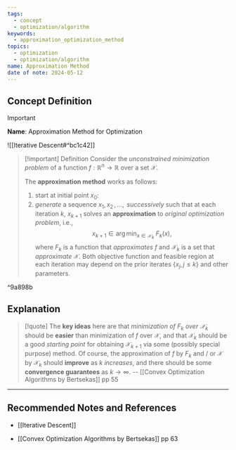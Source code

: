```yaml
---
tags:
  - concept
  - optimization/algorithm
keywords:
  - approximation_optimization_method
topics:
  - optimization
  - optimization/algorithm
name: Approximation Method
date of note: 2024-05-12
---
```


## Concept Definition

>[!important]
>**Name**: Approximation Method for Optimization

![[Iterative Descent#^bc1c42]]

>[!important] Definition
>Consider the *unconstrained  minimization problem* of a function $f: \mathbb{R}^{n} \to \mathbb{R}$ over a set $\mathcal{X}$.
>
>The **approximation method**  works as follows:
>1. start at initial point $x_{0}$:
>2. *generate* a sequence $x_{1}, x_{2} \,{,}\ldots{,}\,$  *successively*  such that at each iteration $k$, $x_{k+1}$ solves an **approximation** to *original optimization problem*, i.e.,
>  $$
>  x_{k+1} \in \arg\min_{x \in \mathcal{X}_{k}}\;F_{k}(x),
> $$
> where $F_{k}$ is a function that *approximates* $f$ and $\mathcal{X}_{k}$ is a set that *approximate* $\mathcal{X}.$ Both objective function and feasible region at each iteration may depend on the prior iterates $\{x_{j}, j\le k\}$ and other parameters. 

^9a898b


## Explanation

>[!quote]
>The **key ideas** here are that *minimization of $F_{k}$ over $\mathcal{X}_{k}$* should be **easier** than minimization of $f$ over $\mathcal{X}$, and that $\mathcal{X}_{k}$ should be a good *starting point* for obtaining $\mathcal{X}_{k+1}$ via some (possibly special purpose) method. Of course, the approximation of $f$ by $F_{k}$ and / or $\mathcal{X}$  by $\mathcal{X}_{k}$ should **improve** as $k$ *increases*, and there should be some **convergence guarantees** as $k \to \infty$.
> -- [[Convex Optimization Algorithms by Bertsekas]] pp 55




-----------
##  Recommended Notes and References

- [[Iterative Descent]]



- [[Convex Optimization Algorithms by Bertsekas]] pp 63